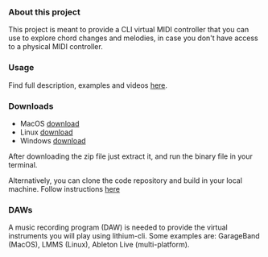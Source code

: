 ### About this project
This project is meant to provide a CLI virtual MIDI controller that you can use to explore chord changes and melodies, in case you don't have access to a physical MIDI controller.

### Usage
Find full description, examples and videos [here](/lithium-cli/usage).

### Downloads
- MacOS [download](https://github.com/mauriciocarbajal/lithium-cli/releases/download/v0.1.1/lithium-cli-0.1.1-macos.zip)
- Linux [download](https://github.com/mauriciocarbajal/lithium-cli/releases/download/v0.1.1/lithium-cli-0.1.1-linux.zip)
- Windows [download](https://github.com/mauriciocarbajal/lithium-cli/releases/download/v0.1.1/lithium-cli-0.1.1-windows.zip)

After downloading the zip file just extract it, and run the binary file in your terminal.

Alternatively, you can clone the code repository and build in your local machine.
Follow instructions [here](https://github.com/mauriciocarbajal/lithium-cli)

### DAWs
A music recording program (DAW) is needed to provide the virtual instruments you will play using lithium-cli.
Some examples are: GarageBand (MacOS), LMMS (Linux), Ableton Live (multi-platform).
